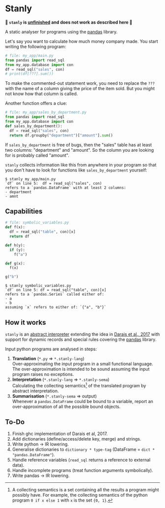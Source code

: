 # Stanly

**:construction: `stanly` is [unfinished](#to-do) and does not work as described here :construction:**

A static analyser for programs using the [pandas](https://pandas.pydata.org) library.

Let's say you want to calculate how much money company made. You start writing the following program:

```python
# file: my_app/main.py
from pandas import read_sql
from my_app.database import con
df = read_sql("sales", con)
# print(df[???].sum())
```

To make the commented-out statement work, you need to replace the `???` with the name of a column giving the price of the item sold. But you might not know how that column is called.

Another function offers a clue:

```python
# file: my_app/sales_by_department.py
from pandas import read_sql
from my_app.database import con
def sales_by_department():
  df = read_sql("sales", con)
  return df.groupby("department")["amount"].sum()
```

If `sales_by_department` is free of bugs, then the "sales" table has at least two columns: "department" and "amount". So the column you are looking for is probably called "amount".

`stanly` collects information like this from anywhere in your program so that you don't have to look for functions like `sales_by_department` yourself:

```console
$ stanly my_app/main.py
`df` on line 5:  df = read_sql("sales", con)
refers to a `pandas.DataFrame` with at least 2 columns:
- department
- amnt
```

## Capabilities

```python
# file: symbolic_variables.py
def f(x):
  df = read_sql("table", con)[x]
  return df

def h(y):
  if (y):
    f("a")

def g(x):
  f(x)

g("b")
```

```console
$ stanly symbolic_variables.py
`df` on line 5: df = read_sql("table", con)[x]
refers to a `pandas.Series` called either of:
- a
- b
assuming `x` refers to either of: `{"a", "b"}`
```

## How it works

`stanly` is an [abstract interpreter](https://en.wikipedia.org/wiki/Abstract_interpretation) extending the idea in [Darais et al., 2017](https://dl.acm.org/doi/abs/10.1145/3110256) with support for dynamic records and special rules covering the [pandas](https://pandas.pydata.org) library.

Input python programs are analysed in steps:

1. **Translation** (`*.py` ⇒ `*.stanly-lang`)  
Over-approximating the input program in a small functional language.  
The over-approximation is intended to be sound assuming the input program raises no exceptions.
2. **Interpretation** (`*.stanly-lang` ⇒ `*.stanly-sema`)  
Calculating the collecting semantics[^1] of the translated program by abstract interpretation.
3. **Summarisation** (`*.stanly-sema` ⇒ output)  
Whenever a `pandas.DataFrame` could be bound to a variable, report an over-approximation of all the possible bound objects.

## To-Do

1. Finish ghc implementation of Darais et al, 2017.
2. Add dictionaries (define/access/delete key, merge) and strings.
3. Write python -> IR lowering.
4. Generalise dictionaries to `dictionary * type-tag` (DataFrame = `dict * "pandas.DataFrame"`).
5. Handle reference variables (`read_sql` returns a reference to external data).
6. Handle incomplete programs (treat function arguments symbolically).
7. Write pandas -> IR lowering.

[^1]: A collecting semantics is a set containing all the results a program might possibly have.  For example, the collecting semantics of the python program `0 if x else 1` with `x` is the set `{0, 1}`.
